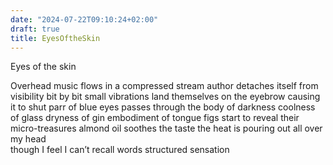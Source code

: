 ```yaml
---
date: "2024-07-22T09:10:24+02:00"
draft: true
title: EyesOftheSkin
---
```


Eyes of the skin

Overhead music flows in a compressed stream author detaches itself from
visibility bit by bit small vibrations land themselves on the eyebrow
causing it to shut parr of blue eyes passes through the body of darkness
coolness of glass dryness of gin embodiment of tongue figs start to
reveal their micro-treasures almond oil soothes the taste the heat is
pouring out all over my head  
though I feel I can’t recall words structured sensation

